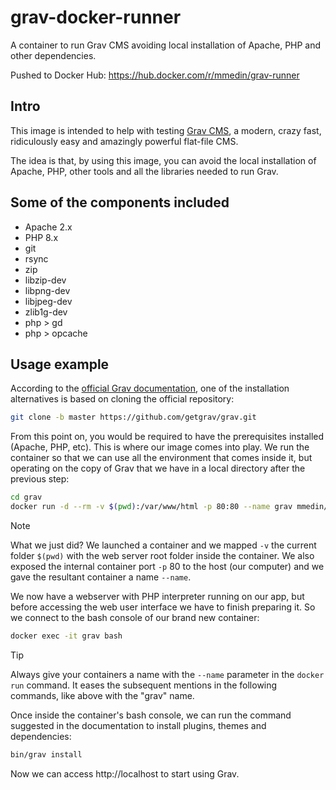 # grav-docker-runner

A container to run Grav CMS avoiding local installation of Apache, PHP and other dependencies.

Pushed to Docker Hub: https://hub.docker.com/r/mmedin/grav-runner

## Intro

This image is intended to help with testing [Grav CMS](https://getgrav.org), a modern, crazy fast, ridiculously easy and amazingly powerful flat-file CMS.

The idea is that, by using this image, you can avoid the local installation of Apache, PHP, other tools and all the libraries needed to run Grav.

## Some of the components included

- Apache 2.x
- PHP 8.x
- git
- rsync
- zip
- libzip-dev
- libpng-dev
- libjpeg-dev
- zlib1g-dev
- php > gd
- php > opcache

## Usage example

According to the [official Grav documentation](https://learn.getgrav.org/17/basics/installation), one of the installation alternatives is based on cloning the official repository:

```bash
git clone -b master https://github.com/getgrav/grav.git
```

From this point on, you would be required to have the prerequisites installed (Apache, PHP, etc). This is where our image comes into play. We run the container so that we can use all the environment that comes inside it, but operating on the copy of Grav that we have in a local directory after the previous step:

```bash
cd grav
docker run -d --rm -v $(pwd):/var/www/html -p 80:80 --name grav mmedin/grav-runner:latest
```

> [!NOTE]
> What we just did? We launched a container and we mapped `-v` the current folder `$(pwd)` with the web server root folder inside the container. We also exposed the internal container port `-p` 80 to the host (our computer) and we gave the resultant container a name `--name`.

We now have a webserver with PHP interpreter running on our app, but before accessing the web user interface we have to finish preparing it. So we connect to the bash console of our brand new container:

```bash
docker exec -it grav bash
```

> [!TIP]
> Always give your containers a name with the `--name` parameter in the `docker run` command. It eases the subsequent mentions in the following commands, like above with the "grav" name.

Once inside the container's bash console, we can run the command suggested in the documentation to install plugins, themes and dependencies:

```bash
bin/grav install
```

Now we can access http://localhost to start using Grav.
